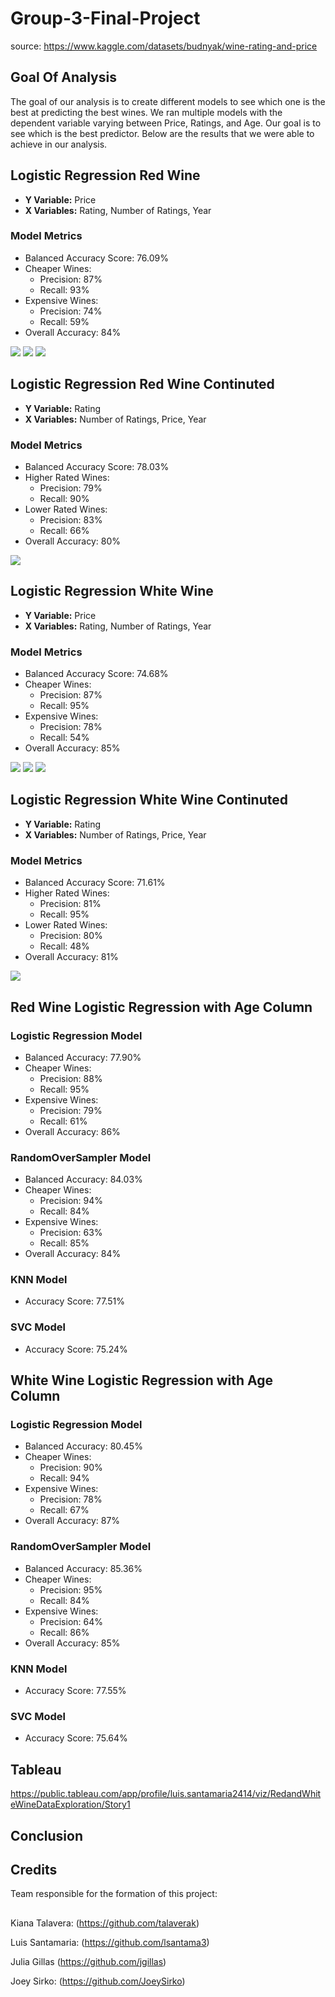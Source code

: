 # Group-3-Final-Project
source: https://www.kaggle.com/datasets/budnyak/wine-rating-and-price

## Goal Of Analysis 
The goal of our analysis is to create different models to see which one is the best at predicting the best wines. We ran multiple models with the dependent variable varying between Price, Ratings, and Age. Our goal is to see which is the best predictor. Below are the results that we were able to achieve in our analysis.

## Logistic Regression Red Wine
- **Y Variable:** Price
- **X Variables:** Rating, Number of Ratings, Year

### Model Metrics
- Balanced Accuracy Score: 76.09%
- Cheaper Wines:
  - Precision: 87%
  - Recall: 93%
- Expensive Wines:
  - Precision: 74%
  - Recall: 59%
- Overall Accuracy: 84%

![](Images/Log_Regress_Red_01.jpg)
![](Images/Log_Regress_Red_02.jpg)
![](Images/Log_Regress_Red_03.jpg)

## Logistic Regression Red Wine Continuted
- **Y Variable:** Rating
- **X Variables:** Number of Ratings, Price, Year

### Model Metrics
- Balanced Accuracy Score: 78.03%
- Higher Rated Wines:
  - Precision: 79%
  - Recall: 90%
- Lower Rated Wines:
  - Precision: 83%
  - Recall: 66%
- Overall Accuracy: 80%
  
![](Images/Log_Regress_Red_Cont_01.jpg)

## Logistic Regression White Wine
- **Y Variable:** Price
- **X Variables:** Rating, Number of Ratings, Year

### Model Metrics
- Balanced Accuracy Score: 74.68%
- Cheaper Wines:
  - Precision: 87%
  - Recall: 95%
- Expensive Wines:
  - Precision: 78%
  - Recall: 54%
- Overall Accuracy: 85%
  
![](Images/Log_Regress_White_01.jpg)
![](Images/Log_Regress_White_02.jpg)
![](Images/Log_Regress_White_03.jpg)

## Logistic Regression White Wine Continuted
- **Y Variable:** Rating
- **X Variables:** Number of Ratings, Price, Year

### Model Metrics
- Balanced Accuracy Score: 71.61%
- Higher Rated Wines:
  - Precision: 81%
  - Recall: 95%
- Lower Rated Wines:
  - Precision: 80%
  - Recall: 48%
- Overall Accuracy: 81%

![](Images/Log_Regress_White_Cont_01.jpg)

## Red Wine Logistic Regression with Age Column
### Logistic Regression Model
- Balanced Accuracy: 77.90%
- Cheaper Wines:
  - Precision: 88%
  - Recall: 95%
- Expensive Wines:
  - Precision: 79%
  - Recall: 61%
- Overall Accuracy: 86%

### RandomOverSampler Model
- Balanced Accuracy: 84.03%
- Cheaper Wines:
  - Precision: 94%
  - Recall: 84%
- Expensive Wines:
  - Precision: 63%
  - Recall: 85%
- Overall Accuracy: 84%

### KNN Model
- Accuracy Score: 77.51%

### SVC Model
- Accuracy Score: 75.24%


## White Wine Logistic Regression with Age Column
### Logistic Regression Model
- Balanced Accuracy: 80.45%
- Cheaper Wines:
  - Precision: 90%
  - Recall: 94%
- Expensive Wines:
  - Precision: 78%
  - Recall: 67%
- Overall Accuracy: 87%
  
### RandomOverSampler Model
- Balanced Accuracy: 85.36%
- Cheaper Wines:
  - Precision: 95%
  - Recall: 84%
- Expensive Wines:
  - Precision: 64%
  - Recall: 86%
- Overall Accuracy: 85%
  
### KNN Model
- Accuracy Score: 77.55%
  
### SVC Model
- Accuracy Score: 75.64%

## Tableau
https://public.tableau.com/app/profile/luis.santamaria2414/viz/RedandWhiteWineDataExploration/Story1

## Conclusion 

## Credits
Team responsible for the formation of this project:
##
Kiana Talavera: (https://github.com/talaverak)

Luis Santamaria: (https://github.com/lsantama3)

Julia Gillas (https://github.com/jgillas)

Joey Sirko: (https://github.com/JoeySirko)



